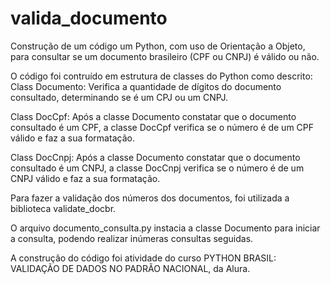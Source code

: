 # valida_documento

Construção de um código um Python, com uso de Orientação a Objeto, para consultar se um documento brasileiro (CPF ou CNPJ) é válido ou não.

O código foi contruído em estrutura de classes do Python como descrito:
  Class Documento: 
    Verifica a quantidade de dígitos do documento consultado, determinando se é um CPJ ou um CNPJ.

  Class DocCpf:
    Após a classe Documento constatar que o documento consultado é um CPF, a classe DocCpf verifica se o número é de um CPF válido e faz a sua formatação.

  Class DocCnpj:
    Após a classe Documento constatar que o documento consultado é um CNPJ, a classe DocCnpj verifica se o número é de um CNPJ válido e faz a sua formatação.

Para fazer a validação dos números dos documentos, foi utilizada a biblioteca validate_docbr.

O arquivo documento_consulta.py instacia a classe Documento para iniciar a consulta, podendo realizar inúmeras consultas seguidas.

A construção do código foi atividade do curso PYTHON BRASIL: VALIDAÇÃO DE DADOS NO PADRÃO NACIONAL, da Alura.
